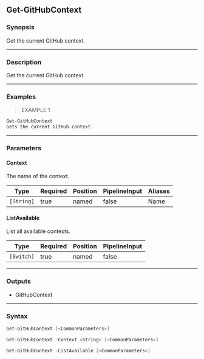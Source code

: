 Get-GitHubContext
-----------------

### Synopsis
Get the current GitHub context.

---

### Description

Get the current GitHub context.

---

### Examples
> EXAMPLE 1

```PowerShell
Get-GitHubContext
Gets the current GitHub context.
```

---

### Parameters
#### **Context**
The name of the context.

|Type      |Required|Position|PipelineInput|Aliases|
|----------|--------|--------|-------------|-------|
|`[String]`|true    |named   |false        |Name   |

#### **ListAvailable**
List all available contexts.

|Type      |Required|Position|PipelineInput|
|----------|--------|--------|-------------|
|`[Switch]`|true    |named   |false        |

---

### Outputs
* GitHubContext

---

### Syntax
```PowerShell
Get-GitHubContext [<CommonParameters>]
```
```PowerShell
Get-GitHubContext -Context <String> [<CommonParameters>]
```
```PowerShell
Get-GitHubContext -ListAvailable [<CommonParameters>]
```
